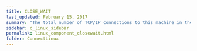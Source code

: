 ```yaml
---
title: CLOSE_WAIT
last_updated: February 15, 2017
summary: "The total number of TCP/IP connections to this machine in the CLOSE_WAIT state, where the remote end of the connection has shut down, and it is waiting for the local end to do the same."
sidebar: c_linux_sidebar
permalink: linux_component_closewait.html
folder: ConnectLinux
---
```

